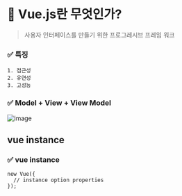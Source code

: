 # 🔰 Vue.js란 무엇인가?   
> 사용자 인터페이스를 만들기 위한 프로그레시브 프레임 워크
### ✅ 특징
``` 
1. 접근성   
2. 유연성   
3. 고성능   
```   

### ✅ Model + View + View Model   
![image](https://user-images.githubusercontent.com/72757829/107958362-3c03ad80-6fe5-11eb-9fed-20655c7fd1ca.png)


## vue instance     
### ✅ vue instance 
```
new Vue({
  // instance option properties
});
```   

